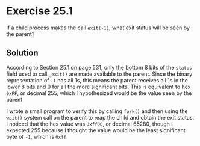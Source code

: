 # Exercise 25.1

If a child process makes the call `exit(-1)`, what exit status will be seen by
the parent?

## Solution

According to Section 25.1 on page 531, only the bottom 8 bits of the `status` field used
to call `_exit()` are made available to the parent. Since the binary representation of
`-1` has all 1s, this means the parent receives all 1s in the lower 8 bits and 0 for
all the more significant bits. This is equivalent to hex `0xFF`, or decimal 255, which
I hypothesized would be the value seen by the parent

I wrote a small program to verify this by calling `fork()` and then using the `wait()`
system call on the parent to reap the child and obtain the exit status. I noticed that
the hex value was `0xff00`, or decimal 65280, though I expected 255 because I thought
the value would be the least significant byte of `-1`, which is `0xff`.
